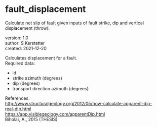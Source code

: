 # fault_displacement
Calculate net slip of fault given inputs of fault strike, dip and vertical displacement (throw).  

version: 1.0  
author: S Kerstetter  
created: 2021-12-20  

Calculates displacement for a fault.  
Required data:  
- id
- strike azimuth (degrees)
- dip (degrees)
- transport direction azimuth (degrees)

References:  
http://www.structuralgeology.org/2012/05/how-calculate-apparent-dip-real-dip.html  
https://app.visiblegeology.com/apparentDip.html  
Biholar, A., 2015 (THESIS)  
